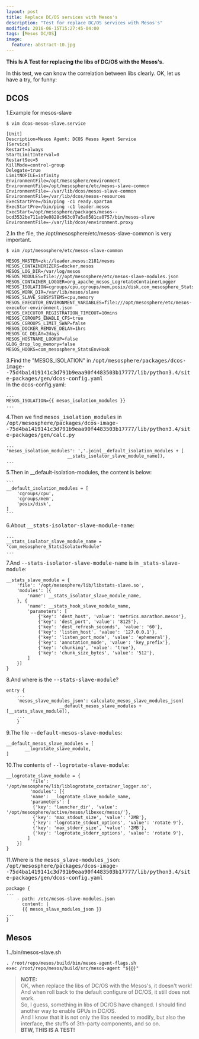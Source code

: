 ```yaml
---
layout: post
title: Replace DC/OS services with Mesos's
description: "Test for replace DC/OS services with Mesos's"
modified: 2016-06-15T15:27:45-04:00
tags: [Mesos DC/OS]
image:
  feature: abstract-10.jpg
---
```



**This Is A Test for replacing the libs of DC/OS with the Mesos's.**  


In this test, we can know the correlation between libs clearly. OK, let us have a try, for funny:  

## DCOS ##

1.Example for mesos-slave  

	$ vim dcos-mesos-slave.service  
					
	[Unit]
	Description=Mesos Agent: DCOS Mesos Agent Service   
	[Service]
	Restart=always
	StartLimitInterval=0
	RestartSec=5
	KillMode=control-group
	Delegate=true
	LimitNOFILE=infinity
	EnvironmentFile=/opt/mesosphere/environment
	EnvironmentFile=/opt/mesosphere/etc/mesos-slave-common
	EnvironmentFile=-/var/lib/dcos/mesos-slave-common
	EnvironmentFile=/var/lib/dcos/mesos-resources
	ExecStartPre=/bin/ping -c1 ready.spartan
	ExecStartPre=/bin/ping -c1 leader.mesos
	ExecStart=/opt/mesosphere/packages/mesos--bcd3532be711ab9e0828c963c07a5a0581ca0757/bin/mesos-slave
	EnvironmentFile=-/var/lib/dcos/environment.proxy    
  

2.In the file, the /opt/mesosphere/etc/mesos-slave-common is very important.

	$ vim /opt/mesosphere/etc/mesos-slave-common
				
	MESOS_MASTER=zk://leader.mesos:2181/mesos
	MESOS_CONTAINERIZERS=docker,mesos
	MESOS_LOG_DIR=/var/log/mesos
	MESOS_MODULES=file:///opt/mesosphere/etc/mesos-slave-modules.json
	MESOS_CONTAINER_LOGGER=org_apache_mesos_LogrotateContainerLogger
	MESOS_ISOLATION=cgroups/cpu,cgroups/mem,posix/disk,com_mesosphere_StatsIsolatorModule
	MESOS_WORK_DIR=/var/lib/mesos/slave
	MESOS_SLAVE_SUBSYSTEMS=cpu,memory
	MESOS_EXECUTOR_ENVIRONMENT_VARIABLES=file:///opt/mesosphere/etc/mesos-executor-environment.json
	MESOS_EXECUTOR_REGISTRATION_TIMEOUT=10mins
	MESOS_CGROUPS_ENABLE_CFS=true
	MESOS_CGROUPS_LIMIT_SWAP=false
	MESOS_DOCKER_REMOVE_DELAY=1hrs
	MESOS_GC_DELAY=2days
	MESOS_HOSTNAME_LOOKUP=false
	GLOG_drop_log_memory=false
	MESOS_HOOKS=com_mesosphere_StatsEnvHook


3.Find the "MESOS_ISOLATION" in <kbd>/opt/mesosphere/packages/dcos-image--75d4ba1419141c3d791b9eaa90f4483503b17777/lib/python3.4/site-packages/gen/dcos-config.yaml</kbd>   
In the dcos-config.yaml:   

	...
	MESOS_ISOLATION={{ mesos_isolation_modules }}
	...   


4.Then we find <kbd>mesos_isolation_modules</kbd> in    
<kbd>/opt/mesosphere/packages/dcos-image--75d4ba1419141c3d791b9eaa90f4483503b17777/lib/python3.4/site-packages/gen/calc.py</kbd>   

	...
	'mesos_isolation_modules': ','.join(__default_isolation_modules + [
	                       __stats_isolator_slave_module_name]),
	...

5.Then in __default-isolation-modules, the content is below:  

	```
	__default_isolation_modules = [
		'cgroups/cpu',
	    'cgroups/mem',
	    'posix/disk',
	]  
	```

6.About <kbd>__stats-isolator-slave-module-name</kbd>:  

	...
	__stats_isolator_slave_module_name = 'com_mesosphere_StatsIsolatorModule'
	...   


7.And <kbd>--stats-isolator-slave-module-name</kbd> is in <kbd>_stats-slave-module</kbd>:  


	__stats_slave_module = {
	    'file': '/opt/mesosphere/lib/libstats-slave.so',
	    'modules': [{
	        'name': __stats_isolator_slave_module_name,
	    }, {
	        'name': __stats_hook_slave_module_name,
	        'parameters': [
	            {'key': 'dest_host', 'value': 'metrics.marathon.mesos'},
	            {'key': 'dest_port', 'value': '8125'},
	            {'key': 'dest_refresh_seconds', 'value': '60'},
 				{'key': 'listen_host', 'value': '127.0.0.1'},
				{'key': 'listen_port_mode', 'value': 'ephemeral'},
		        {'key': 'annotation_mode', 'value': 'key_prefix'},
		        {'key': 'chunking', 'value': 'true'},
	            {'key': 'chunk_size_bytes', 'value': '512'},
	        ]
	    }]
	}


8.And where is the <kbd>--stats-slave-module</kbd>?
  

	entry { 
		...
		'mesos_slave_modules_json': calculate_mesos_slave_modules_json(
           	            __default_mesos_slave_modules + [__stats_slave_module]),
		...
		}


9.The file <kbd>--default-mesos-slave-modules</kbd>:  


	__default_mesos_slave_modules = [
		   __logrotate_slave_module,
	]


10.The contents of <kbd>--logrotate-slave-module</kbd>:  

	__logrotate_slave_module = {
			 'file': '/opt/mesosphere/lib/liblogrotate_container_logger.so',
			 'modules': [{
			 'name': __logrotate_slave_module_name,
			 'parameters': [
			  {'key': 'launcher_dir', 'value': '/opt/mesosphere/active/mesos/libexec/mesos/'},
			  {'key': 'max_stdout_size', 'value': '2MB'},
			  {'key': 'logrotate_stdout_options', 'value': 'rotate 9'},
			  {'key': 'max_stderr_size', 'value': '2MB'},
			  {'key': 'logrotate_stderr_options', 'value': 'rotate 9'},
		 	]
		}]
	}


11.Where is the <kbd>mesos_slave-modules_json</kbd>:  <kbd>/opt/mesosphere/packages/dcos-image--75d4ba1419141c3d791b9eaa90f4483503b17777/lib/python3.4/site-packages/gen/dcos-config.yaml</kbd>  

	package {
	...
		- path: /etc/mesos-slave-modules.json
		  content: |
		  {{ mesos_slave_modules_json }}
	...
	}
		

## Mesos ##

1../bin/mesos-slave.sh  

	. /root/repo/mesos/build/bin/mesos-agent-flags.sh
	exec /root/repo/mesos/build/src/mesos-agent "${@}"


>**NOTE:**  
>OK, when replace the libs of DC/OS with the Mesos's, it doesn't work! And when roll back to the default configure of DC/OS, it still does not work.  
>So, I guess, something in libs of DC/OS have changed. I should find another way to enable GPUs in DC/OS.   
>And I know that it is not only the libs needed to modify, but also the interface, the stuffs of 3th-party components, and so on.  
>**BTW, THIS IS A TEST!**
